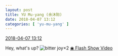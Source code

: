 ```yaml
---
layout: post
title: YU Mu-yang (余沐阳)
date: 2018-04-07 13:12
categories: [ 'yu-mu-yang' ]
---
```


<div class="weibo-info">
  <a href="https://weibo.com/6505651747/GaYtzC9h3">2018-04-07 13:12</a>
</div>

Hey, what's up? ![bitter joy](https://img.t.sinajs.cn/t4/appstyle/expression/ext/normal/2c/moren_yunbei_org.png)×2 [◉ Flash Show Video](https://weibo.com/tv/v/GaYtzC9h3)
